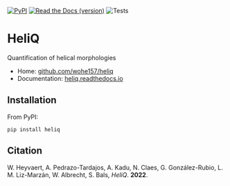 [![PyPI](https://img.shields.io/pypi/v/heliq?label=PyPI)](https://pypi.org/project/heliq/)
[![Read the Docs (version)](https://img.shields.io/readthedocs/heliq/stable?label=Docs)](https://heliq.readthedocs.io/en/stable/?badge=stable)
![Tests](https://img.shields.io/github/workflow/status/wohe157/heliq/Test?label=Tests)

HeliQ
=====

Quantification of helical morphologies

* Home: [github.com/wohe157/heliq](https://github.com/wohe157/heliq)
* Documentation: [heliq.readthedocs.io](https://heliq.readthedocs.io/)


Installation
------------

From PyPI:

```shell
pip install heliq
```

Citation
--------
W. Heyvaert, A. Pedrazo-Tardajos, A. Kadu, N. Claes, G. González-Rubio, L. M. Liz-Marzán, W. Albrecht, S. Bals, *HeliQ*. **2022**.
